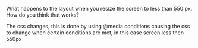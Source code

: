 What happens to the layout when you resize the screen to less than 550 px. How do you think that works?

The css changes, this is done by using @media conditions causing the css to change when certain conditions are met, in this case screen less then 550px

